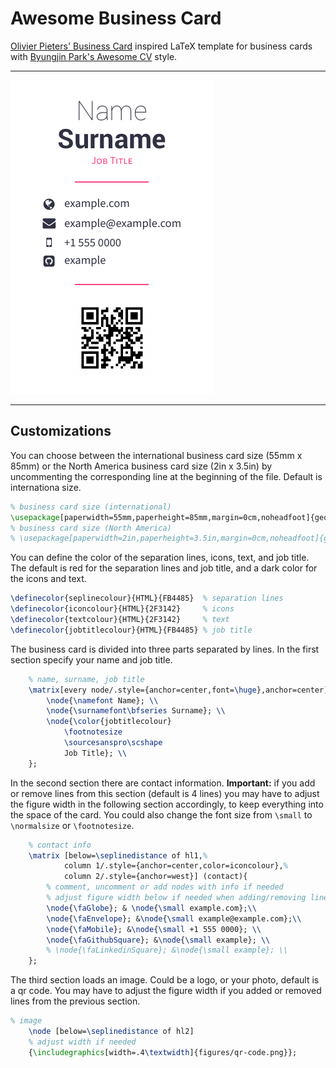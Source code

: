 # Awesome Business Card

[Olivier Pieters' Business Card](https://github.com/opieters/business-card) inspired LaTeX template for business cards with [Byungjin Park's Awesome CV](https://github.com/posquit0/Awesome-CV) style.

---

<kbd>![business card example](https://github.com/laravignotto/awesome-business-card/blob/main/figures/business_card.png?raw=true)</kbd>

---

## Customizations

You can choose between the international business card size (55mm x 85mm) or the North America business card size (2in x 3.5in) by uncommenting the corresponding line at the beginning of the file. Default is internationa size.
```latex
% business card size (international)
\usepackage[paperwidth=55mm,paperheight=85mm,margin=0cm,noheadfoot]{geometry}
% business card size (North America)
% \usepackage[paperwidth=2in,paperheight=3.5in,margin=0cm,noheadfoot]{geometry}
```

You can define the color of the separation lines, icons, text, and job title. The default is red for the separation lines and job title, and a dark color for the icons and text.
```latex
\definecolor{seplinecolour}{HTML}{FB4485}  % separation lines
\definecolor{iconcolour}{HTML}{2F3142}     % icons
\definecolor{textcolour}{HTML}{2F3142}     % text
\definecolor{jobtitlecolour}{HTML}{FB4485} % job title
```

The business card is divided into three parts separated by lines. In the first section specify your name and job title.
```latex
    % name, surname, job title
    \matrix[every node/.style={anchor=center,font=\huge},anchor=center] (name) {
        \node{\namefont Name}; \\
        \node{\surnamefont\bfseries Surname}; \\
        \node{\color{jobtitlecolour}
            \footnotesize
            \sourcesanspro\scshape
            Job Title}; \\
    };
```

In the second section there are contact information. **Important:** if you add or remove lines from this section (default is 4 lines) you may have to adjust the figure width in the following section accordingly, to keep everything into the space of the card. You could also change the font size from `\small` to `\normalsize` or `\footnotesize`.
```latex
    % contact info
    \matrix [below=\seplinedistance of hl1,%
            column 1/.style={anchor=center,color=iconcolour},%
            column 2/.style={anchor=west}] (contact){
        % comment, uncomment or add nodes with info if needed
        % adjust figure width below if needed when adding/removing lines here
        \node{\faGlobe}; & \node{\small example.com};\\
        \node{\faEnvelope}; &\node{\small example@example.com};\\
        \node{\faMobile}; &\node{\small +1 555 0000}; \\
        \node{\faGithubSquare}; &\node{\small example}; \\
        % \node{\faLinkedinSquare}; &\node{\small example}; \\
    };
```

The third section loads an image. Could be a logo, or your photo, default is a qr code. You may have to adjust the figure width if you added or removed lines from the previous section. 
```latex
% image
    \node [below=\seplinedistance of hl2]
    % adjust width if needed
    {\includegraphics[width=.4\textwidth]{figures/qr-code.png}};
```
